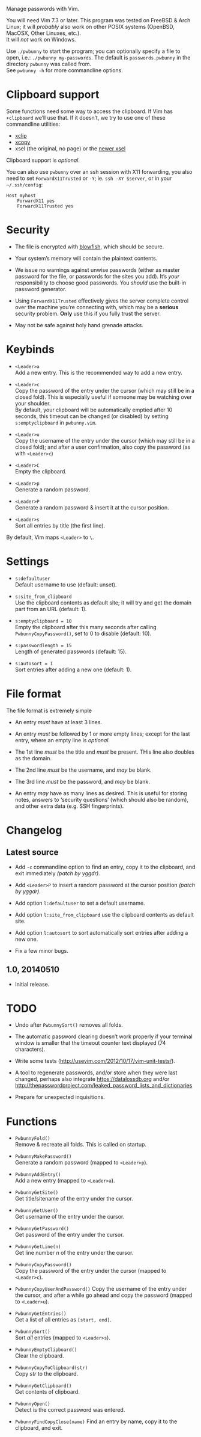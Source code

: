 Manage passwords with Vim.

You will need Vim 7.3 or later.
This program was tested on FreeBSD & Arch Linux; it will *probably* also work on
other POSIX systems (OpenBSD, MacOSX, Other Linuxes, etc.).  
It will *not* work on Windows.

Use `./pwbunny` to start the program; you can optionally specify a file to open,
i.e.: `./pwbunny my-passwords`. The default is `passwords.pwbunny` in the
directory `pwbunny` was  called from.  
See `pwbunny -h` for more commandline options.


Clipboard support
=================
Some functions need some way to access the clipboard. If Vim has `+clipboard`
we’ll use that. If it doesn’t, we try to use one of these commandline utilities:

- [xclip][xclip]
- [xcopy][xcopy]
- xsel (the original, no page) or the [newer xsel][xsel]


Clipboard support is *optional*.

You can also use `pwbunny` over an ssh session with X11 forwarding, you also
need to set `ForwardX11Trusted` or `-Y`; ie. `ssh -XY $server`, or in your
`~/.ssh/config`:

	Host myhost
		ForwardX11 yes
		ForwardX11Trusted yes


Security
========
- The file is encrypted with [blowfish][blf], which should be secure.

- Your system’s memory will contain the plaintext contents.

- We issue no warnings against unwise passwords (either as master password for
  the file, or passwords for the sites you add). It’s *your* responsibility to
  choose good passwords. You *should* use the built-in password generator.

- Using `ForwardX11Trusted` effectively gives the server complete control over
  the machine you’re connecting with, which may be a **serious** security
  problem. **Only** use this if you fully trust the server.

- May not be safe against holy hand grenade attacks.


Keybinds
========
- `<Leader>a`  
Add a new entry. This is the recommended way to add a new entry.

- `<Leader>c`  
Copy the password of the entry under the cursor (which may still be in a closed
fold). This is especially useful if someone may be watching over your shoulder.  
By default, your clipboard will be automatically emptied after 10 seconds, this
timeout can be changed (or disabled) by setting `s:emptyclipboard` in
`pwbunny.vim`.

- `<Leader>u`  
Copy the username of the entry under the cursor (which may still be in a closed
fold); and after a user confirmation, also copy the password (as with
`<Leader>c`)

- `<Leader>C`  
Empty the clipboard.

- `<Leader>p`  
Generate a random password.

- `<Leader>P`  
Generate a random password & insert it at the cursor position.

- `<Leader>s`  
Sort all entries by title (the first line).

By default, Vim maps `<Leader>` to `\`.


Settings
========
- `s:defaultuser`  
Default username to use (default: unset).

- `s:site_from_clipboard`  
Use the clipboard contents as default site; it will try and get the domain part
from an URL (default: 1).

- `s:emptyclipboard = 10`  
Empty the clipboard after this many seconds after calling
`PwbunnyCopyPassword()`, set to 0 to disable (default: 10).

- `s:passwordlength = 15`  
Length of generated passwords (default: 15).

- `s:autosort = 1`  
Sort entries after adding a new one (default: 1).


File format
==========
The file format is extremely simple

- An entry *must* have at least 3 lines.

- An entry *must* be followed by 1 or more empty lines; except for the last
  entry, where an empty line is *optional*.

- The 1st line *must* be the title and *must* be present. THis line also doubles as the domain.

- The 2nd line *must* be the username, and *may* be blank.

- The 3rd line *must* be the password, and *may* be blank.

- An entry *may* have as many lines as desired. This is useful for storing
  notes, answers to ‘security questions’ (which should also be random), and
  other extra data (e.g. SSH fingerprints).


Changelog
=========

Latest source
-------------
- Add `-c` commandline option to find an entry, copy it to the clipboard, and
  exit immediately *(patch by yggdr)*.

- Add `<Leader>P` to insert a random password at the cursor position *(patch by
  yggdr)*.

- Add option `l:defaultuser` to set a default username.

- Add option `l:site_from_clipboard` use the clipboard contents as default site.

- Add option `l:autosort` to sort automatically sort entries after adding a new
  one.

- Fix a few minor bugs.


1.0, 20140510
-------------
- Initial release.


TODO
====
- Undo after `PwbunnySort()` removes all folds.

- The automatic password clearing doesn’t work properly if your terminal window
  is smaller that the timeout counter text displayed (74 characters).

- Write some tests (http://usevim.com/2012/10/17/vim-unit-tests/).

- A tool to regenerate passwords, and/or store when they were last changed,
  perhaps also integrate https://datalossdb.org and/or
  http://thepasswordproject.com/leaked_password_lists_and_dictionaries

- Prepare for unexpected inquisitions.


Functions
=========
- `PwbunnyFold()`  
Remove & recreate all folds. This is called on startup.

- `PwbunnyMakePassword()`  
Generate a random password (mapped to `<Leader>p`).

- `PwbunnyAddEntry()`  
Add a new entry (mapped to `<Leader>a`).

- `PwbunnyGetSite()`  
Get title/sitename of the entry under the cursor.

- `PwbunnyGetUser()`  
Get username of the entry under the cursor.

- `PwbunnyGetPassword()`  
Get password of the entry under the cursor.

- `PwbunnyGetLine(n)`  
Get line number *n* of the entry under the cursor.

- `PwbunnyCopyPassword()`  
Copy the password of the entry under the cursor (mapped to `<Leader>c`).

- `PwbunnyCopyUserAndPassword()`
Copy the username of the entry under the cursor, and after a while go ahead and
copy the password (mapped to `<Leader>u`).

- `PwbunnyGetEntries()`  
Get a list of all entries as `[start, end]`.

- `PwbunnySort()`  
Sort *all* entries (mapped to `<Leader>s`).

- `PwbunnyEmptyClipboard()`  
Clear the clipboard.

- `PwbunnyCopyToClipboard(str)`  
Copy *str* to the clipboard.

- `PwbunnyGetClipboard()`  
Get contents of clipboard.

- `PwbunnyOpen()`  
Detect is the correct password was entered.

- `PwbunnyFindCopyClose(name)`
Find an entry by name, copy it to the clipboard, and exit.


[blf]: http://en.wikipedia.org/wiki/Blowfish_(cipher)
[xclip]: http://sourceforge.net/projects/xclip
[xsel]: http://www.vergenet.net/~conrad/software/xsel/
[xcopy]: http://www.chiark.greenend.org.uk/~sgtatham/utils/xcopy.html

